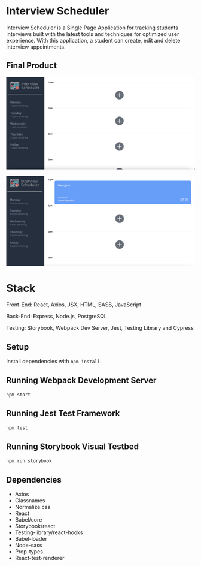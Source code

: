 # Interview Scheduler

Interview Scheduler is a Single Page Application for tracking students interviews built with the latest tools and techniques for optimized user experience. With this application, a student can create, edit and delete interview appointments.

## Final Product

!["Image of blank schedule"](https://github.com/gbadahub/scheduler/blob/master/docs/image%20of%20blank%20Schedule.png)

!["Image of schedule with appointment booked"](https://github.com/gbadahub/scheduler/blob/master/docs/image%20of%20Schedule%20with%20appt.png)

# Stack
Front-End: React, Axios, JSX, HTML, SASS, JavaScript

Back-End: Express, Node.js, PostgreSQL

Testing: Storybook, Webpack Dev Server, Jest, Testing Library and Cypress

## Setup

Install dependencies with `npm install`.

## Running Webpack Development Server

```sh
npm start
```

## Running Jest Test Framework

```sh
npm test
```

## Running Storybook Visual Testbed

```sh
npm run storybook
```

## Dependencies

- Axios
- Classnames
- Normalize.css
- React
- Babel/core
- Storybook/react
- Testing-library/react-hooks
- Babel-loader
- Node-sass
- Prop-types
- React-test-renderer









